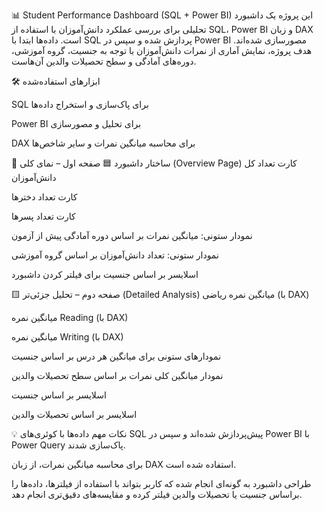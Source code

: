 📊 Student Performance Dashboard (SQL + Power BI)
این پروژه یک داشبورد تحلیلی برای بررسی عملکرد دانش‌آموزان با استفاده از SQL، Power BI و زبان DAX است. داده‌ها ابتدا با SQL پردازش شده و سپس در Power BI مصورسازی شده‌اند. هدف پروژه، نمایش آماری از نمرات دانش‌آموزان با توجه به جنسیت، گروه آموزشی، دوره‌های آمادگی و سطح تحصیلات والدین آن‌هاست.

🛠️ ابزارهای استفاده‌شده

SQL برای پاک‌سازی و استخراج داده‌ها

Power BI برای تحلیل و مصورسازی

DAX برای محاسبه میانگین نمرات و سایر شاخص‌ها

📁 ساختار داشبورد
🟦 صفحه اول – نمای کلی (Overview Page)
کارت تعداد کل دانش‌آموزان

کارت تعداد دخترها

کارت تعداد پسرها

نمودار ستونی: میانگین نمرات بر اساس دوره آمادگی پیش از آزمون

نمودار ستونی: تعداد دانش‌آموزان بر اساس گروه آموزشی

اسلایسر بر اساس جنسیت برای فیلتر کردن داشبورد

🟨 صفحه دوم – تحلیل جزئی‌تر (Detailed Analysis)
میانگین نمره ریاضی (با DAX)

میانگین نمره Reading (با DAX)

میانگین نمره Writing (با DAX)

نمودارهای ستونی برای میانگین هر درس بر اساس جنسیت

نمودار میانگین کلی نمرات بر اساس سطح تحصیلات والدین

اسلایسر بر اساس جنسیت

اسلایسر بر اساس تحصیلات والدین

💡 نکات مهم
داده‌ها با کوئری‌های SQL پیش‌پردازش شده‌اند و سپس در Power BI با Power Query پاک‌سازی شدند.

برای محاسبه میانگین نمرات، از زبان DAX استفاده شده است.

طراحی داشبورد به گونه‌ای انجام شده که کاربر بتواند با استفاده از فیلترها، داده‌ها را براساس جنسیت یا تحصیلات والدین فیلتر کرده و مقایسه‌های دقیق‌تری انجام دهد.
